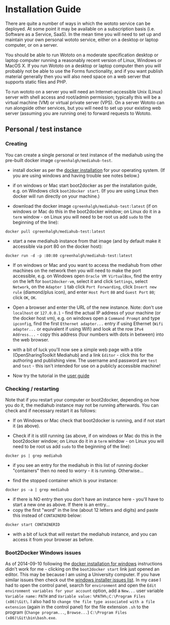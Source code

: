 # Installation Guide

There are quite a number of ways in which the wototo service can be deployed. At some point it may be available on a subscription basis (i.e. Software as a Service, SaaS). In the mean time you will need to set up and maintain your own personal wototo service, either on a desktop or laptop computer, or on a server. 

You should be able to run Wototo on a moderate specification desktop or laptop computer running a reasonably recent version of Linux, Windows or MacOS X. If you run Wototo on a desktop or laptop computer then you will probably not be able to use the Forms functionality, and if you want publish material generally then you will also need space on a web server that supports static files and PHP.

To run wototo on a server you will need an Internet-accessible Unix (Linux) server with shell access and root/admin permission; typically this will be a virtual machine (VM) or virtual private server (VPS). On a server Wototo can run alongside other services, but you will need to set up your existing web server (assuming you are running one) to forward requests to Wototo.



## Personal / test instance

### Creating

You can create a single personal or test instance of the mediahub using the pre-built docker image `cgreenhalgh/mediahub-test`.

- install docker as per the [docker installation](http://docs.docker.com/installation/) for your operating system. (If you are using windows and having trouble see notes below.)

- if on windows or Mac start boot2docker as per the installation guide, e.g. on Windows click `boot2docker start`. (If you are using Linux then docker will run directly on your machine.)

- download the docker image `cgreenhalgh/mediahub-test:latest` (if on windows or Mac do this in the boot2docker window; on Linux do it in a `term` window - on Linux you will need to be root us add `sudo` to the beginning of the line):
```
docker pull cgreenhalgh/mediahub-test:latest
```

- start a new mediahub instance from that image (and by default make it accessible via port 80 on the docker host):
```
docker run -d -p :80:80 cgreenhalgh/mediahub-test:latest
```

- If on windows or Mac and you want to access the mediahub from other machines on the network then you will need to make the port accessible, e.g. on Windows open `Oracle VM VirtualBox`, find the entry on the left for `boot2docker-vm`, select it and click `Settings`, select `Network`, on the `Adapter 1` tab click `Port Forwarding`, click `Insert new rule` (diamond/plus icon), and enter `Host Port` `80` and `Guest Port` `80`; click `OK`, `OK`.

- Open a browser and enter the URL of the new instance. Note: don't use `localhost` or `127.0.0.1` - find the actual IP address of your machine (or the docker host vm), e.g. on windows open a `Command Prompt` and type `ipconfig`, find the first `Ethernet adapter...` entry if using Ethernet (`Wifi adapter...` or equivalent if using Wifi) and look at the row `IPv4 Address...` - copy this address (four numbers with dots in between) into the web browser. 

- with a bit of luck you'll now see a simple web page with a title (OpenSharingToolkit Mediahub) and a link `Editor` - click this for the authoring and publishing view. The username and password are `test` and `test` - this isn't intended for use on a publicly accessible machine!

- Now try the tutorial in the [user guide](userguide.md)

### Checking / restarting

Note that if you restart your computer or boot2docker, depending on how you do it, the mediahub instance may not be running afterwards. You can check and if necessary restart it as follows:

- If on Windows or Mac check that boot2docker is running, and if not start it (as above).

- Check if it is still running (as above, if on windows or Mac do this in the boot2docker window; on Linux do it in a `term` window - on Linux you will need to be root us add `sudo` to the beginning of the line):
```
docker ps | grep mediahub
```
- if you see an entry for the mediahub in this list of running docker "containers" then no need to worry - it is running. Otherwise...

- find the stopped container which is your instance:
```
docker ps -a | grep mediahub
```
- if there is NO entry then you don't have an instance here - you'll have to start a new one as above. If there is an entry...
- copy the first "word" in the line (about 12 letters and digits) and paste this instead of `CONTAINERD` below:
```
docker start CONTAINERID
```
- with a bit of luck that will restart the mediahub instance, and you can access it from your browser as before.

### Boot2Docker Windows issues

As of 2014-09-10 following the [docker installation for windows](http://docs.docker.com/installation/windows/) instructions didn't work for me - clicking on the `boot2docker start` link just opened an editor. This may be because I am using a University computer. If you have similar issues then check out the [windows installer issues list](https://github.com/boot2docker/windows-installer/issues). In my case I had to open the control panel, search for `environment` and open the `Edit environment variables for your account` option, add a `New...` user variable `Variable name:` `PATH` and `Variable value:` `%PATH%;C:\Program Files (x86)\Git\`. I also had to `change the file type associated with a file extension` (again in the control panel) for the file extension `.sh` to the program (`Change program...`, `Browse...`) `C:\Program Files (x86)\Git\bin\bash.exe`.


